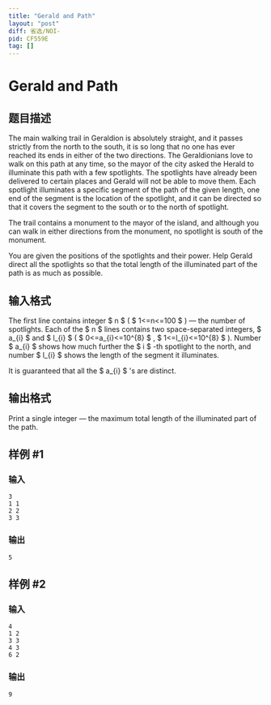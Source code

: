 ```yaml
---
title: "Gerald and Path"
layout: "post"
diff: 省选/NOI-
pid: CF559E
tag: []
---
```


# Gerald and Path

## 题目描述

The main walking trail in Geraldion is absolutely straight, and it passes strictly from the north to the south, it is so long that no one has ever reached its ends in either of the two directions. The Geraldionians love to walk on this path at any time, so the mayor of the city asked the Herald to illuminate this path with a few spotlights. The spotlights have already been delivered to certain places and Gerald will not be able to move them. Each spotlight illuminates a specific segment of the path of the given length, one end of the segment is the location of the spotlight, and it can be directed so that it covers the segment to the south or to the north of spotlight.

The trail contains a monument to the mayor of the island, and although you can walk in either directions from the monument, no spotlight is south of the monument.

You are given the positions of the spotlights and their power. Help Gerald direct all the spotlights so that the total length of the illuminated part of the path is as much as possible.

## 输入格式

The first line contains integer $ n $ ( $ 1<=n<=100 $ ) — the number of spotlights. Each of the $ n $ lines contains two space-separated integers, $ a_{i} $ and $ l_{i} $ ( $ 0<=a_{i}<=10^{8} $ , $ 1<=l_{i}<=10^{8} $ ). Number $ a_{i} $ shows how much further the $ i $ -th spotlight to the north, and number $ l_{i} $ shows the length of the segment it illuminates.

It is guaranteed that all the $ a_{i} $ 's are distinct.

## 输出格式

Print a single integer — the maximum total length of the illuminated part of the path.

## 样例 #1

### 输入

```
3
1 1
2 2
3 3

```

### 输出

```
5

```

## 样例 #2

### 输入

```
4
1 2
3 3
4 3
6 2

```

### 输出

```
9

```

